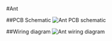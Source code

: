 #Ant

##PCB Schematic
![Ant PCB schematic](https://raw.github.com/jiahuang/ant-farm/master/ant/schematics/Ant-v1.png)

##Wiring diagram
![Ant wiring diagram](https://raw.github.com/jiahuang/ant-farm/master/ant/schematics/Ant-v1-wiring.png)
